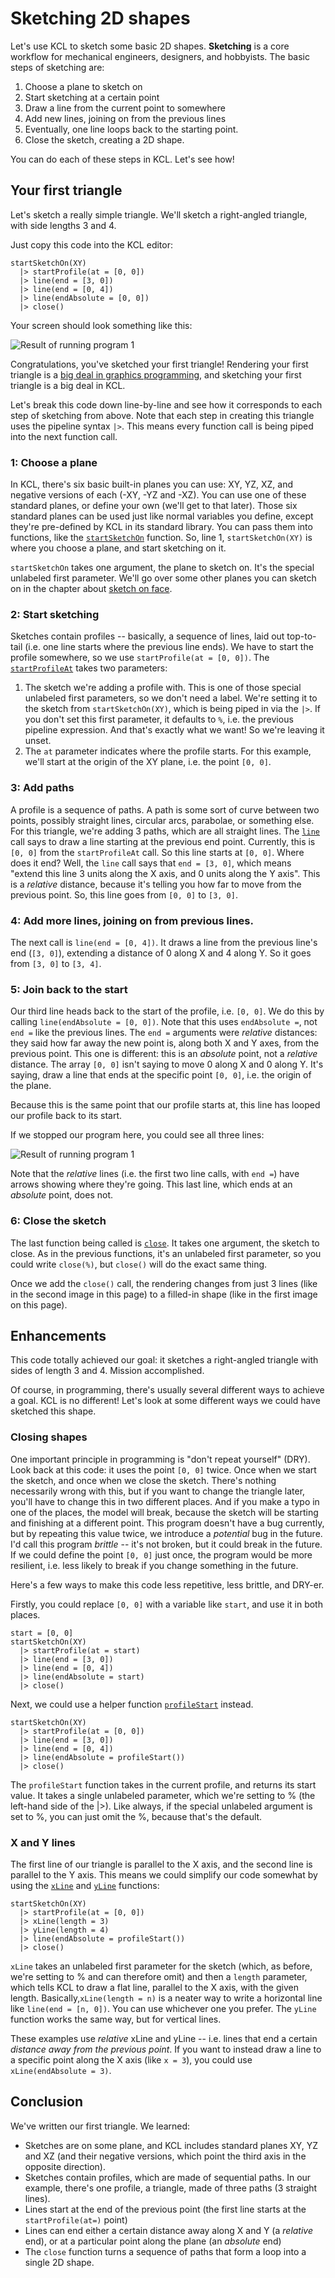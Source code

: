 # Sketching 2D shapes

<!-- toc -->

Let's use KCL to sketch some basic 2D shapes. **Sketching** is a core workflow for mechanical engineers, designers, and hobbyists. The basic steps of sketching are:

1. Choose a plane to sketch on
2. Start sketching at a certain point
3. Draw a line from the current point to somewhere
4. Add new lines, joining on from the previous lines
5. Eventually, one line loops back to the starting point.
6. Close the sketch, creating a 2D shape.

You can do each of these steps in KCL. Let's see how!

## Your first triangle

Let's sketch a really simple triangle. We'll sketch a right-angled triangle, with side lengths 3 and 4.

Just copy this code into the KCL editor:


```kcl
startSketchOn(XY)
  |> startProfile(at = [0, 0])
  |> line(end = [3, 0])
  |> line(end = [0, 4])
  |> line(endAbsolute = [0, 0])
  |> close()
```

Your screen should look something like this:

![Result of running program 1](images/static/triangle_closed.png)

Congratulations, you've sketched your first triangle! Rendering your first triangle is a [big deal in graphics programming](https://rampantgames.com/blog/?p=7745), and sketching your first triangle is a big deal in KCL. 

Let's break this code down line-by-line and see how it corresponds to each step of sketching from above. Note that each step in creating this triangle uses the pipeline syntax `|>`. This means every function call is being piped into the next function call. 

### 1: Choose a plane

In KCL, there's six basic built-in planes you can use: XY, YZ, XZ, and negative versions of each (-XY, -YZ and -XZ). You can use one of these standard planes, or define your own (we'll get to that later). Those six standard planes can be used just like normal variables you define, except they're pre-defined by KCL in its standard library. You can pass them into functions, like the [`startSketchOn`] function. So, line 1, `startSketchOn(XY)` is where you choose a plane, and start sketching on it.

`startSketchOn` takes one argument, the plane to sketch on. It's the special unlabeled first parameter. We'll go over some other planes you can sketch on in the chapter about [sketch on face].

### 2: Start sketching

Sketches contain profiles -- basically, a sequence of lines, laid out top-to-tail (i.e. one line starts where the previous line ends). We have to start the profile somewhere, so we use `startProfile(at = [0, 0])`. The [`startProfileAt`] takes two parameters:

1. The sketch we're adding a profile with. This is one of those special unlabeled first parameters, so we don't need a label. We're setting it to the sketch from `startSketchOn(XY)`, which is being piped in via the `|>`. If you don't set this first parameter, it defaults to `%`, i.e. the previous pipeline expression. And that's exactly what we want! So we're leaving it unset.
2. The `at` parameter indicates where the profile starts. For this example, we'll start at the origin of the XY plane, i.e. the point `[0, 0]`.

### 3: Add paths

A profile is a sequence of paths. A path is some sort of curve between two points, possibly straight lines, circular arcs, parabolae, or something else. For this triangle, we're adding 3 paths, which are all straight lines. The [`line`] call says to draw a line starting at the previous end point. Currently, this is `[0, 0]` from the `startProfileAt` call. So this line starts at `[0, 0]`. Where does it end? Well, the `line` call says that `end = [3, 0]`, which means "extend this line 3 units along the X axis, and 0 units along the Y axis". This is a _relative_ distance, because it's telling you how far to move from the previous point. So, this line goes from `[0, 0]` to `[3, 0]`.

### 4: Add more lines, joining on from previous lines.

The next call is `line(end = [0, 4])`. It draws a line from the previous line's end (`[3, 0]`), extending a distance of 0 along X and 4 along Y. So it goes from `[3, 0]` to `[3, 4]`. 

### 5: Join back to the start

Our third line heads back to the start of the profile, i.e. `[0, 0]`. We do this by calling `line(endAbsolute = [0, 0])`. Note that this uses `endAbsolute =`, not `end =` like the previous lines. The `end =` arguments were _relative_ distances: they said how far away the new point is, along both X and Y axes, from the previous point. This one is different: this is an _absolute_ point, not a _relative_ distance. The array `[0, 0]` isn't saying to move 0 along X and 0 along Y. It's saying, draw a line that ends at the specific point `[0, 0]`, i.e. the origin of the plane.

Because this is the same point that our profile starts at, this line has looped our profile back to its start.

If we stopped our program here, you could see all three lines:

![Result of running program 1](images/static/triangle_open.png)

Note that the _relative_ lines (i.e. the first two line calls, with `end =`) have arrows showing where they're going. This last line, which ends at an _absolute_ point, does not.

### 6: Close the sketch

The last function being called is [`close`]. It takes one argument, the sketch to close. As in the previous functions, it's an unlabeled first parameter, so you could write `close(%)`, but `close()` will do the exact same thing.

Once we add the `close()` call, the rendering changes from just 3 lines (like in the second image in this page) to a filled-in shape (like in the first image on this page).

## Enhancements

This code totally achieved our goal: it sketches a right-angled triangle with sides of length 3 and 4. Mission accomplished.

Of course, in programming, there's usually several different ways to achieve a goal. KCL is no different! Let's look at some different ways we could have sketched this shape.

### Closing shapes

One important principle in programming is "don't repeat yourself" (DRY). Look back at this code: it uses the point `[0, 0]` twice. Once when we start the sketch, and once when we close the sketch. There's nothing necessarily wrong with this, but if you want to change the triangle later, you'll have to change this in two different places. And if you make a typo in one of the places, the model will break, because the sketch will be starting and finishing at a different point. This program doesn't have a bug currently, but by repeating this value twice, we introduce a _potential_ bug in the future. I'd call this program _brittle_ -- it's not broken, but it could break in the future. If we could define the point `[0, 0]` just once, the program would be more resilient, i.e. less likely to break if you change something in the future.

Here's a few ways to make this code less repetitive, less brittle, and DRY-er.

Firstly, you could replace `[0, 0]` with a variable like `start`, and use it in both places.


```kcl
start = [0, 0]
startSketchOn(XY)
  |> startProfile(at = start)
  |> line(end = [3, 0])
  |> line(end = [0, 4])
  |> line(endAbsolute = start)
  |> close()
```

Next, we could use a helper function [`profileStart`] instead.

```kcl
startSketchOn(XY)
  |> startProfile(at = [0, 0])
  |> line(end = [3, 0])
  |> line(end = [0, 4])
  |> line(endAbsolute = profileStart())
  |> close()
```

The `profileStart` function takes in the current profile, and returns its start value. It takes a single unlabeled parameter, which we're setting to % (the left-hand side of the |>). Like always, if the special unlabeled argument is set to %, you can just omit the %, because that's the default.

### X and Y lines

The first line of our triangle is parallel to the X axis, and the second line is parallel to the Y axis. This means we could simplify our code somewhat by using the [`xLine`] and [`yLine`] functions:

```kcl
startSketchOn(XY)
  |> startProfile(at = [0, 0])
  |> xLine(length = 3)
  |> yLine(length = 4)
  |> line(endAbsolute = profileStart())
  |> close()
```

`xLine` takes an unlabeled first parameter for the sketch (which, as before, we're setting to % and can therefore omit) and then a `length` parameter, which tells KCL to draw a flat line, parallel to the X axis, with the given length. Basically,`xLine(length = n)` is a neater way to write a horizontal line like `line(end = [n, 0])`. You can use whichever one you prefer. The `yLine` function works the same way, but for vertical lines.

These examples use _relative_ xLine and yLine -- i.e. lines that end a certain _distance away from the previous point_. If you want to instead draw a line to a specific point along the X axis (like `x = 3`), you could use `xLine(endAbsolute = 3)`.


## Conclusion

We've written our first triangle. We learned:

 - Sketches are on some plane, and KCL includes standard planes XY, YZ and XZ (and their negative versions, which point the third axis in the opposite direction).
 - Sketches contain profiles, which are made of sequential paths. In our example, there's one profile, a triangle, made of three paths (3 straight lines).
 - Lines start at the end of the previous point (the first line starts at the `startProfile(at=)` point)
 - Lines can end either a certain distance away along X and Y (a _relative_ end), or at a particular point along the plane (an _absolute_ end)
 - The `close` function turns a sequence of paths that form a loop into a single 2D shape.

[`close`]: https://zoo.dev/docs/kcl/close
[`line`]: https://zoo.dev/docs/kcl/line
[`profileStart`]: https://zoo.dev/docs/kcl/profileStart
[`startProfileAt`]: https://zoo.dev/docs/kcl/startProfileAt
[`startSketchOn`]: https://zoo.dev/docs/kcl/startSketchOn
[`xLine`]: https://zoo.dev/docs/kcl/xLine
[`yLine`]: https://zoo.dev/docs/kcl/yLine
[sketch on face]: sketch_on_face.html
